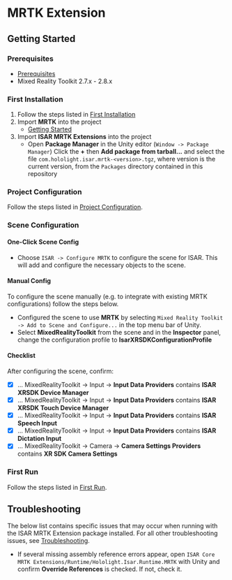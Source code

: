 # MRTK Extension

## Getting Started
### Prerequisites

- [Prerequisites](README.md#prerequisites)
- Mixed Reality Toolkit 2.7.x - 2.8.x

### First Installation

1. Follow the steps listed in [First Installation](README.md#first-installation)
2. Import **MRTK** into the project
    - [Getting Started](https://microsoft.github.io/MixedRealityToolkit-Unity/Documentation/Installation.html#1-get-the-latest-mrtk-unity-packages)
3. Import **ISAR MRTK Extensions** into the project
    - Open **Package Manager** in the Unity editor (`Window -> Package Manager`)
    Click the **+** then **Add package from tarball...** and select the file `com.hololight.isar.mrtk-<version>.tgz`, where version is the current version, from the `Packages` directory contained in this repository

### Project Configuration

Follow the steps listed in [Project Configuration](README.md#project-configuration).

### Scene Configuration

#### One-Click Scene Config

- Choose `ISAR -> Configure MRTK` to configure the scene for ISAR. This will add and configure the necessary objects to the scene.

#### Manual Config

To configure the scene manually (e.g. to integrate with existing MRTK configurations) follow the steps below.

- Configured the scene to use **MRTK** by selecting `Mixed Reality Toolkit -> Add to Scene and Configure...` in the top menu bar of Unity.
- Select **MixedRealityToolkit** from the scene and in the **Inspector** panel, change the configuration profile to **IsarXRSDKConfigurationProfile**

#### Checklist
After configuring the scene, confirm:
- [x] ... MixedRealityToolkit -> Input -> **Input Data Providers** contains **ISAR XRSDK Device Manager**
- [x] ... MixedRealityToolkit -> Input -> **Input Data Providers** contains **ISAR XRSDK Touch Device Manager**
- [x] ... MixedRealityToolkit -> Input -> **Input Data Providers** contains **ISAR Speech Input**
- [x] ... MixedRealityToolkit -> Input -> **Input Data Providers** contains **ISAR Dictation Input**
- [x] ... MixedRealityToolkit -> Camera -> **Camera Settings Providers** contains **XR SDK Camera Settings**

### First Run

Follow the steps listed in [First Run](README.md#first-run).

## Troubleshooting
The below list contains specific issues that may occur when running with the ISAR MRTK Extension package installed. For all other troubleshooting issues, see [Troubleshooting](README.md#troubleshooting).

- If several missing assembly reference errors appear, open `ISAR Core MRTK Extensions/Runtime/Hololight.Isar.Runtime.MRTK` with Unity and confirm **Override References** is checked. If not, check it.
